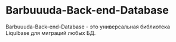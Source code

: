 # Barbuuuda-Back-end-Database
Barbuuuda-Back-end-Database - это универсальная библиотека Liquibase для миграций любых БД.
